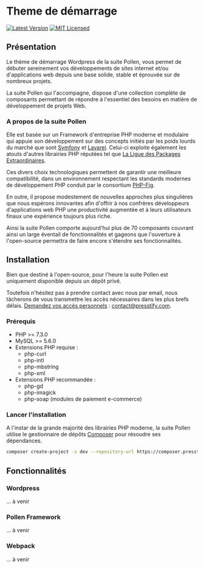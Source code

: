 # Theme de démarrage

[![Latest Version](https://img.shields.io/badge/release-1.0.0-blue?style=for-the-badge)](https://www.presstify.com/pollen-solutions/wp-base-theme/)
[![MIT Licensed](https://img.shields.io/badge/license-MIT-green?style=for-the-badge)](LICENSE.md)

## Présentation

Le thème de démarrage Wordpress de la suite Pollen, vous permet de débuter sereinement vos développements de sites internet et/ou d'applications web depuis une base solide, stable et éprouvée sur de nombreux projets.

La suite Pollen qui l'accompagne, dispose d'une collection complète de composants permettant de répondre à l'essentiel des besoins en matière de développement de projets Web.

### A propos de la suite Pollen

Elle est basée sur un Framework d'entreprise PHP moderne et modulaire qui appuie son développement sur des concepts initiés par les poids lourds du marché que sont [Symfony](https://symfony.com/) et [Lavarel](https://laravel.com/). 
Celui-ci exploite également les atouts d'autres librairies PHP réputées tel que [La Ligue des Packages Extraordinaires](https://thephpleague.com/).

Ces divers choix technologiques permettent de garantir une meilleure compatibilité, dans un environnement respectant les standards modernes de développement PHP conduit par le consortium [PHP-Fig](https://www.php-fig.org/psr/).

En outre, il propose modestement de nouvelles approches plus singulières que nous espérons innovantes afin d'offrir à nos confrères développeurs d'applications web PHP une productivité augmentée et à leurs utilisateurs finaux une expérience toujours plus riche.

Ainsi la suite Pollen comporte aujourd'hui plus de 70 composants couvrant ainsi un large éventail de fonctionnalités et gageons que l'ouverture à l'open-source permettra de faire encore s'étendre ses fonctionnalités.

## Installation

Bien que destiné à l'open-source, pour l'heure la suite Pollen est uniquement disponible depuis un dépôt privé.

Toutefois n'hésitez pas à prendre contact avec nous par email, nous tâcherons de vous transmettre les accès nécessaires dans les plus brefs délais.
[Demandez vos accès personnels](mailto:contact@presstify.com) : contact@presstify.com.

### Prérequis

* PHP >= 7.3.0
* MySQL >= 5.6.0
* Extensions PHP requise :
    * php-curl
    * php-intl
    * php-mbstring
    * php-xml
* Extensions PHP recommandée :
    * php-gd
    * php-imagick
    * php-soap (modules de paiement e-commerce)

### Lancer l'installation

A l'instar de la grande majorité des librairies PHP moderne, la suite Pollen utilise le gestionnaire de dépôts [Composer](https://getcomposer.org/) pour résoudre ses dépendances.

```bash
composer create-project -s dev --repository-url https://composer.presstify.com/pollen-solutions pollen/wp-skeleton-standard httpdocs
```

## Fonctionnalités

### Wordpress

... à venir 

### Pollen Framework

... à venir

### Webpack

... à venir
